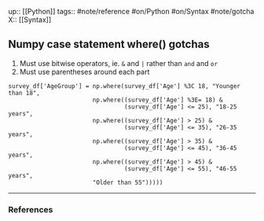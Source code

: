 up:: [[Python]]
tags:: #note/reference #on/Python #on/Syntax #note/gotcha
X:: [[Syntax]]

## Numpy case statement where() gotchas

1. Must use bitwise operators, ie. `&` and `|` rather than  `and` and `or`
2. Must use parentheses around each part

```
survey_df['AgeGroup'] = np.where(survey_df['Age'] %3C 18, "Younger than 18",
                        np.where((survey_df['Age'] %3E= 18) & 
                                 (survey_df['Age'] <= 25), "18-25 years",
                        np.where((survey_df['Age'] > 25) & 
                                 (survey_df['Age'] <= 35), "26-35 years",
                        np.where((survey_df['Age'] > 35) & 
                                 (survey_df['Age'] <= 45), "36-45 years",
                        np.where((survey_df['Age'] > 45) & 
                                 (survey_df['Age'] <= 55), "46-55 years",
                        "Older than 55")))))
```

---
### References

